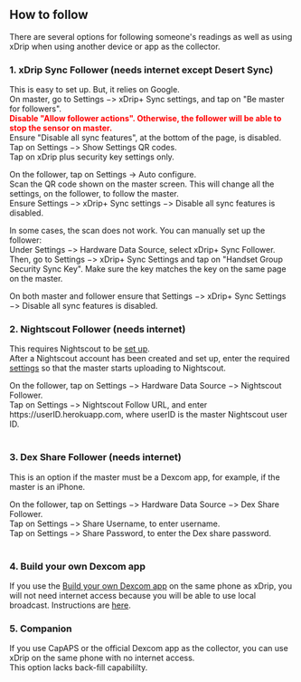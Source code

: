 ## How to follow  
  
There are several options for following someone's readings as well as using xDrip when using another device or app as the collector.  
  
### 1. xDrip Sync Follower (needs internet except Desert Sync)  
This is easy to set up.  But, it relies on Google.  
On master, go to Settings &#8722;> xDrip+ Sync settings, and tap on "Be master for followers".  
**<span style="color:red">Disable "Allow follower actions".  Otherwise, the follower will be able to stop the sensor on master.</span>**  
Ensure "Disable all sync features", at the bottom of the page, is disabled.  
Tap on Settings &#8722;> Show Settings QR codes.  
Tap on xDrip plus security key settings only.  

On the follower, tap on Settings -> Auto configure.  
Scan the QR code shown on the master screen.  This will change all the settings, on the follower, to follow the master.  
Ensure Settings &#8722;> xDrip+ Sync settings &#8722;> Disable all sync features is disabled.  

In some cases, the scan does not work.  You can manually set up the follower:  
Under Settings &#8722;> Hardware Data Source, select xDrip+ Sync Follower.  
Then, go to Settings &#8722;> xDrip+ Sync Settings and tap on "Handset Group Security Sync Key".  Make sure the key matches the key on the same page on the master.  

On both master and follower ensure that Settings &#8722;> xDrip+ Sync Settings &#8722;> Disable all sync features is disabled.
<br/>

### 2. Nightscout Follower (needs internet)  
This requires Nightscout to be [set up](./Nightscout.md).  
After a Nightscout account has been created and set up, enter the required [settings](./Nightscout-Settings.md) so that the master starts uploading to Nightscout.  

On the follower, tap on Settings &#8722;> Hardware Data Source &#8722;> Nightscout Follower.  
Tap on Settings &#8722;> Nightscout Follow URL, and enter https<nolink>://userID.herokuapp.com, where userID is the master Nightscout user ID.  
<br/>
  
### 3. Dex Share Follower (needs internet)  
This is an option if the master must be a Dexcom app, for example, if the master is an iPhone.  

On the follower, tap on Settings &#8722;> Hardware Data Source &#8722;> Dex Share Follower.  
Tap on Settings &#8722;> Share Username, to enter username.  
Tap on Settings &#8722;> Share Password, to enter the Dex share password.  
<br/>  
  
### 4. Build your own Dexcom app  
If you use the [Build your own Dexcom app](https://docs.google.com/forms/d/e/1FAIpQLScD76G0Y-BlL4tZljaFkjlwuqhT83QlFM5v6ZEfO7gCU98iJQ/viewform?fbzx=2196386787609383750&fbclid=IwAR2aL8Cps1s6W8apUVK-gOqgGpA-McMPJj9Y8emf_P0-_gAsmJs6QwAY-o0) on the same phone as xDrip, you will not need internet access because you will be able to use local broadcast.  Instructions are [here](./DexcomAppxDrip.md).  
  
### 5. Companion  
If you use CapAPS or the official Dexcom app as the collector, you can use xDrip on the same phone with no internet access.  
This option lacks back-fill capabililty.    
  
